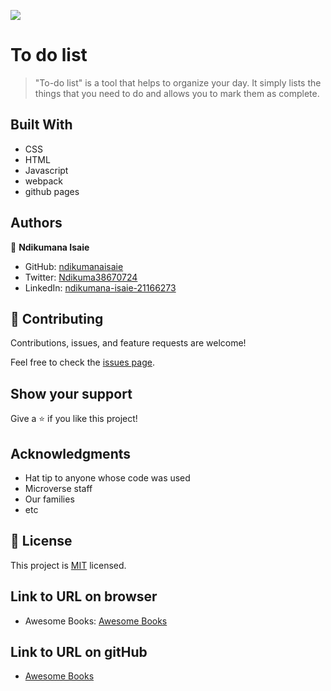 ![](https://img.shields.io/badge/Microverse-blueviolet)

# To do list

> "To-do list" is a tool that helps to organize your day. It simply lists the things that you need to do and allows you to mark them as complete.

## Built With

- CSS
- HTML
- Javascript
- webpack
- github pages

## Authors

👤 **Ndikumana Isaie**

- GitHub: [ndikumanaisaie](https://github.com/ndikumanaisaie)
- Twitter: [Ndikuma38670724](https://twitter.com/Ndikuma38670724)
- LinkedIn: [ndikumana-isaie-21166273](https://www.linkedin.com/in/ndikumana-isaie-21166273/)

## 🤝 Contributing

Contributions, issues, and feature requests are welcome!

Feel free to check the [issues page](../../issues/).

## Show your support

Give a ⭐️ if you like this project!

## Acknowledgments

- Hat tip to anyone whose code was used
- Microverse staff
- Our families
- etc

## 📝 License

This project is [MIT](./MIT.md) licensed.

## Link to URL on browser
- Awesome Books: [Awesome Books](https://ndikumanaisaie.github.io/awesome-books/)

## Link to URL on gitHub
- [Awesome Books](https://github.com/ndikumanaisaie/To-do-list/)
